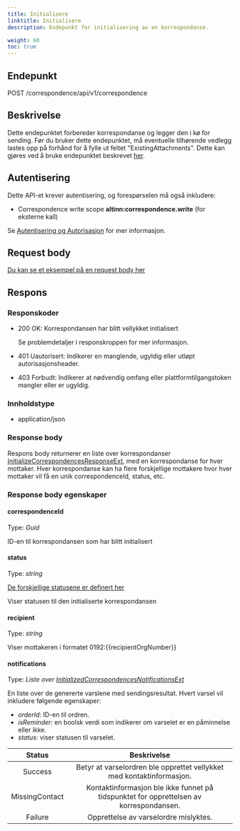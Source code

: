 ```yaml
---
title: Initialisere
linktitle: Initialisere
description: Endepunkt for initialisering av en korrespondanse.

weight: 60
toc: true
---
```


## Endepunkt

POST /correspondence/api/v1/correspondence

## Beskrivelse

Dette endepunktet forbereder korrespondanse og legger den i kø for sending. Før du bruker dette endepunktet, må eventuelle tilhørende vedlegg lastes opp på forhånd for å fylle ut feltet "ExistingAttachments". Dette kan gjøres ved å bruke endepunktet beskrevet [her](https://docs.altinn.studio/api/correspondence/spec/#/Attachment/post_correspondence_api_v1_attachment__attachmentId__upload).

<!-- (will add link here when doc is ready) -->

## Autentisering

Dette API-et krever autentisering, og forespørselen må også inkludere:

- Correspondence write scope __altinn:correspondence.write__ (for eksterne kall)

Se [Autentisering og Autorisasjon](/notifications/reference/api/#authentication--authorization) for mer informasjon.

## Request body

[Du kan se et eksempel på en request body her](https://docs.altinn.studio/api/correspondence/spec/#/Correspondence/post_correspondence_api_v1_correspondence)

## Respons

### Responskoder

- 200 OK: Korrespondansen har blitt vellykket initialisert

  Se problemdetaljer i responskroppen for mer informasjon.
- 401 Uautorisert: Indikerer en manglende, ugyldig eller utløpt autorisasjonsheader.
- 403 Forbudt: Indikerer at nødvendig omfang eller plattformtilgangstoken mangler eller er ugyldig.

### Innholdstype

- application/json

### Response body 

Respons body returnerer en liste over korrespondanser [InitializeCorrespondencesResponseExt](https://github.com/Altinn/altinn-correspondence/blob/main/src/Altinn.Correspondence.API/Models/InitializeCorrespondencesResponseExt.cs), med en korrespondanse for hver mottaker. Hver korrespondanse kan ha flere forskjellige mottakere hvor hver mottaker vil få en unik correspondenceId, status, etc.

### Response body egenskaper

#### correspondenceId
Type: _Guid_

ID-en til korrespondansen som har blitt initialisert

#### status
Type: _string_

[De forskjellige statusene er definert her](https://github.com/Altinn/altinn-correspondence/blob/main/src/Altinn.Correspondence.API/Models/Enums/CorrespondenceStatusExt.cs)

Viser statusen til den initialiserte korrespondansen

#### recipient
Type: _string_

Viser mottakeren i formatet 0192:{{recipientOrgNumber}}

#### notifications
Type: _Liste over [InitializedCorrespondencesNotificationsExt](https://docs.altinn.studio/api/correspondence/spec/#/Correspondence/post_correspondence_api_v1_correspondence)_

En liste over de genererte varslene med sendingsresultat. Hvert varsel vil inkludere følgende egenskaper:

- _orderId_: ID-en til ordren.
- _isReminder_: en boolsk verdi som indikerer om varselet er en påminnelse eller ikke.
- _status_: viser statusen til varselet.

| Status            | Beskrivelse                                                                 |
|:-----------------:|:---------------------------------------------------------------------------:|
| Success           | Betyr at varselordren ble opprettet vellykket med kontaktinformasjon.       |
| MissingContact    | Kontaktinformasjon ble ikke funnet på tidspunktet for opprettelsen av korrespondansen. |
| Failure           | Opprettelse av varselordre mislyktes.                                       |